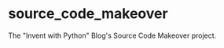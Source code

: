 source_code_makeover
====================

The "Invent with Python" Blog's Source Code Makeover project.
